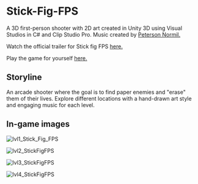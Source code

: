  # Stick-Fig-FPS
A 3D first-person shooter with 2D art created in Unity 3D using Visual Studios in C# and Clip Studio Pro. Music created by [Peterson Normil.](https://www.linkedin.com/in/peterson-normil-45a24a61/)

Watch the official trailer for Stick fig FPS [here.](https://youtu.be/bSbRzeTKmG4)

Play the game for yourself [here.](https://staillogaming.itch.io/stick-fig-fps)

## Storyline
An arcade shooter where the goal is to find paper enemies and "erase" them of their lives. Explore different locations with a hand-drawn art style and engaging music for each level.

## In-game images

![lvl1_Stick_Fig_FPS](https://user-images.githubusercontent.com/79016565/137786052-9c03ddfb-aa97-42a3-b006-0678650a6f23.png)

![lvl2_StickFigFPS](https://user-images.githubusercontent.com/79016565/137786588-956636b3-dd90-487c-85cc-f4bef59e1331.png)

![lvl3_StickFigFPS](https://user-images.githubusercontent.com/79016565/137786607-6aa5a953-aed2-4f5b-9618-0093a1ba8e58.png)

![lvl4_StickFigFPS](https://user-images.githubusercontent.com/79016565/137786624-db010689-9b0f-42cc-93f0-36c22a500fe1.png)

